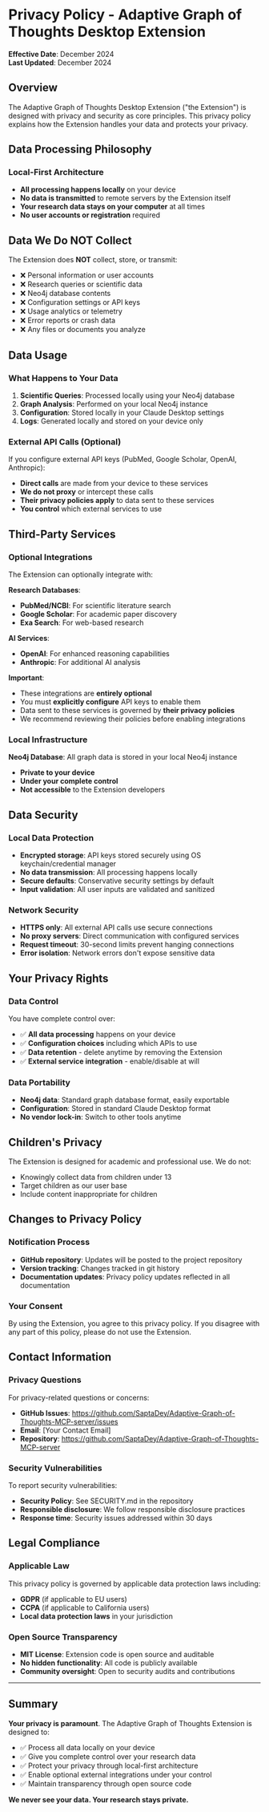 # Privacy Policy - Adaptive Graph of Thoughts Desktop Extension

**Effective Date**: December 2024  
**Last Updated**: December 2024

## Overview

The Adaptive Graph of Thoughts Desktop Extension ("the Extension") is designed with privacy and security as core principles. This privacy policy explains how the Extension handles your data and protects your privacy.

## Data Processing Philosophy

### Local-First Architecture
- **All processing happens locally** on your device
- **No data is transmitted** to remote servers by the Extension itself
- **Your research data stays on your computer** at all times
- **No user accounts or registration** required

## Data We Do NOT Collect

The Extension does **NOT** collect, store, or transmit:
- ❌ Personal information or user accounts
- ❌ Research queries or scientific data
- ❌ Neo4j database contents
- ❌ Configuration settings or API keys
- ❌ Usage analytics or telemetry
- ❌ Error reports or crash data
- ❌ Any files or documents you analyze

## Data Usage

### What Happens to Your Data
1. **Scientific Queries**: Processed locally using your Neo4j database
2. **Graph Analysis**: Performed on your local Neo4j instance
3. **Configuration**: Stored locally in your Claude Desktop settings
4. **Logs**: Generated locally and stored on your device only

### External API Calls (Optional)
If you configure external API keys (PubMed, Google Scholar, OpenAI, Anthropic):
- **Direct calls** are made from your device to these services
- **We do not proxy** or intercept these calls
- **Their privacy policies apply** to data sent to these services
- **You control** which external services to use

## Third-Party Services

### Optional Integrations
The Extension can optionally integrate with:

**Research Databases**:
- **PubMed/NCBI**: For scientific literature search
- **Google Scholar**: For academic paper discovery
- **Exa Search**: For web-based research

**AI Services**:
- **OpenAI**: For enhanced reasoning capabilities
- **Anthropic**: For additional AI analysis

**Important**: 
- These integrations are **entirely optional**
- You must **explicitly configure** API keys to enable them
- Data sent to these services is governed by **their privacy policies**
- We recommend reviewing their policies before enabling integrations

### Local Infrastructure
**Neo4j Database**: All graph data is stored in your local Neo4j instance
- **Private to your device**
- **Under your complete control**
- **Not accessible** to the Extension developers

## Data Security

### Local Data Protection
- **Encrypted storage**: API keys stored securely using OS keychain/credential manager
- **No data transmission**: All processing happens locally
- **Secure defaults**: Conservative security settings by default
- **Input validation**: All user inputs are validated and sanitized

### Network Security
- **HTTPS only**: All external API calls use secure connections
- **No proxy servers**: Direct communication with configured services
- **Request timeout**: 30-second limits prevent hanging connections
- **Error isolation**: Network errors don't expose sensitive data

## Your Privacy Rights

### Data Control
You have complete control over:
- ✅ **All data processing** happens on your device
- ✅ **Configuration choices** including which APIs to use
- ✅ **Data retention** - delete anytime by removing the Extension
- ✅ **External service integration** - enable/disable at will

### Data Portability
- **Neo4j data**: Standard graph database format, easily exportable
- **Configuration**: Stored in standard Claude Desktop format
- **No vendor lock-in**: Switch to other tools anytime

## Children's Privacy

The Extension is designed for academic and professional use. We do not:
- Knowingly collect data from children under 13
- Target children as our user base
- Include content inappropriate for children

## Changes to Privacy Policy

### Notification Process
- **GitHub repository**: Updates will be posted to the project repository
- **Version tracking**: Changes tracked in git history
- **Documentation updates**: Privacy policy updates reflected in all documentation

### Your Consent
By using the Extension, you agree to this privacy policy. If you disagree with any part of this policy, please do not use the Extension.

## Contact Information

### Privacy Questions
For privacy-related questions or concerns:
- **GitHub Issues**: https://github.com/SaptaDey/Adaptive-Graph-of-Thoughts-MCP-server/issues
- **Email**: [Your Contact Email]
- **Repository**: https://github.com/SaptaDey/Adaptive-Graph-of-Thoughts-MCP-server

### Security Vulnerabilities
To report security vulnerabilities:
- **Security Policy**: See SECURITY.md in the repository
- **Responsible disclosure**: We follow responsible disclosure practices
- **Response time**: Security issues addressed within 30 days

## Legal Compliance

### Applicable Law
This privacy policy is governed by applicable data protection laws including:
- **GDPR** (if applicable to EU users)
- **CCPA** (if applicable to California users)  
- **Local data protection laws** in your jurisdiction

### Open Source Transparency
- **MIT License**: Extension code is open source and auditable
- **No hidden functionality**: All code is publicly available
- **Community oversight**: Open to security audits and contributions

---

## Summary

**Your privacy is paramount**. The Adaptive Graph of Thoughts Extension is designed to:
- ✅ Process all data locally on your device
- ✅ Give you complete control over your research data
- ✅ Protect your privacy through local-first architecture
- ✅ Enable optional external integrations under your control
- ✅ Maintain transparency through open source code

**We never see your data. Your research stays private.**